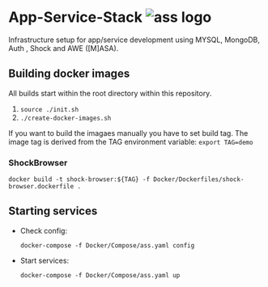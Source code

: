 # App-Service-Stack ![ass logo][logo]
 Infrastructure setup for app/service development using MYSQL, MongoDB, Auth , Shock and AWE ([M]ASA).





[logo]: https://github.com/wilke/App-Service-Stack/blob/master/data/pictures/donkey.jpg "Donkey aka ass"



## Building docker images

All builds start within the root directory within this repository.

1. `source ./init.sh`
2. `./create-docker-images.sh`

If you want to build the imagaes manually you have to set build tag. The image tag is derived from the TAG environment variable:
`export TAG=demo`

### ShockBrowser

 `docker build -t shock-browser:${TAG} -f Docker/Dockerfiles/shock-browser.dockerfile .`
 
 
## Starting services

- Check config:

  `docker-compose -f Docker/Compose/ass.yaml config`
- Start services:

  `docker-compose -f Docker/Compose/ass.yaml up` 

